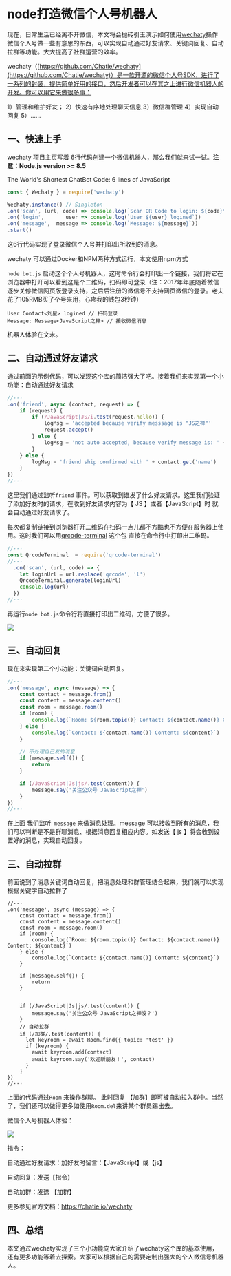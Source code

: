 # node打造微信个人号机器人

现在，日常生活已经离不开微信，本文将会抛砖引玉演示如何使用[wechaty](https://github.com/Chatie/wechaty)操作微信个人号做一些有意思的东西，可以实现自动通过好友请求、关键词回复、自动拉群等功能。大大提高了社群运营的效率。

wechaty（[https://github.com/Chatie/wechaty](https://github.com/Chatie/wechaty)）是一款开源的微信个人号SDK，进行了一系列的封装，提供简单好用的接口，然后开发者可以在其之上进行微信机器人的开发。你可以用它来做很多事：

1）管理和维护好友；
2）快速有序地处理聊天信息 
3）微信群管理
4）实现自动回复
5）……



## 一、快速上手

wechaty 项目主页写着 6行代码创建一个微信机器人，那么我们就来试一试。**注意：Node.js version >= 8.5**

The World's Shortest ChatBot Code: 6 lines of JavaScript

```javascript
const { Wechaty } = require('wechaty')

Wechaty.instance() // Singleton
.on('scan', (url, code) => console.log(`Scan QR Code to login: ${code}\n${url}`))
.on('login',       user => console.log(`User ${user} logined`))
.on('message',  message => console.log(`Message: ${message}`))
.start()
```
这6行代码实现了登录微信个人号并打印出所收到的消息。

wechaty 可以通过Docker和NPM两种方式运行，本文使用npm方式

`node bot.js` 启动这个个人号机器人，这时命令行会打印出一个链接，我们将它在浏览器中打开可以看到这是个二维码，扫码即可登录（注：2017年年底随着微信逐步关停微信网页版登录支持，之后后注册的微信号不支持网页微信的登录。老夫花了105RMB买了个号来用，心疼我的钱包3秒钟）

```bsah
User Contact<刘星> logined // 扫码登录
Message: Message<JavaScript之禅> // 接收微信消息
```

机器人体验在文末。

## 二、自动通过好友请求

通过前面的示例代码，可以发现这个库的简洁强大了吧。接着我们来实现第一个小功能：自动通过好友请求

```javascript
//···
.on('friend', async (contact, request) => {
    if (request) {
        if (/JavaScript|JS/i.test(request.hello)) {
            logMsg = 'accepted because verify messsage is "JS之禅"'
            request.accept()
        } else {
            logMsg = 'not auto accepted, because verify message is: ' + request.hello
        }
    } else {
        logMsg = 'friend ship confirmed with ' + contact.get('name')
    }
})
//···
```

这里我们通过监听`friend` 事件。可以获取到谁发了什么好友请求。这里我们验证了添加好友时的请求，在收到好友请求内容为【 JS 】或者【JavaScript】时 就会自动通过好友请求了。

每次都复制链接到浏览器打开二维码在扫码一点儿都不方酷也不方便在服务器上使用。这时我们可以用[qrcode-terminal](https://github.com/gtanner/qrcode-terminal) 这个包 直接在命令行中打印出二维码。

```javascript
//···
const QrcodeTerminal  = require('qrcode-terminal')
//···
  .on('scan', (url, code) => {
    let loginUrl = url.replace('qrcode', 'l')
    QrcodeTerminal.generate(loginUrl)
    console.log(url)
  })
//···
```

再运行`node bot.js`命令行将直接打印出二维码，方便了很多。

![](https://sfault-image.b0.upaiyun.com/344/176/3441766830-5adff96dc189e_articlex)



## 三、自动回复

现在来实现第二个小功能：关键词自动回复。

```javascript
//···
.on('message', async (message) => {
    const contact = message.from()
    const content = message.content()
    const room = message.room()
    if (room) {
        console.log(`Room: ${room.topic()} Contact: ${contact.name()} Content: ${content}`)
    } else {
        console.log(`Contact: ${contact.name()} Content: ${content}`)
    }
    
	// 不处理自己发的消息
    if (message.self()) {
        return
    }

    if (/JavaScript|Js|js/.test(content)) {
        message.say('关注公众号 JavaScript之禅')
    }
})
//···
```

在上面 我们监听` message` 来做消息处理。message 可以接收到所有的消息，我们可以判断是不是群聊消息、根据消息回复相应内容。如发送【 js 】将会收到设置好的消息，实现自动回复。



## 三、自动拉群

前面说到了消息关键词自动回复，把消息处理和群管理结合起来，我们就可以实现根据关键字自动拉群了

```
//···
.on('message', async (message) => {
    const contact = message.from()
    const content = message.content()
    const room = message.room()
    if (room) {
        console.log(`Room: ${room.topic()} Contact: ${contact.name()} Content: ${content}`)
    } else {
        console.log(`Contact: ${contact.name()} Content: ${content}`)
    }
    
    if (message.self()) {
        return
    }


    if (/JavaScript|Js|js/.test(content)) {
        message.say('关注公众号 JavaScript之禅没？')
    }
    // 自动拉群
    if (/加群/.test(content)) {
      let keyroom = await Room.find({ topic: 'test' })
      if (keyroom) {
        await keyroom.add(contact)
        await keyroom.say('欢迎新朋友！', contact)
      }
    }
})
//···
```

上面的代码通过`Room` 来操作群聊。 此时回复 【加群】即可被自动拉入群中。当然了，我们还可以做得更多如使用`Room.del`来讲某个群员踢出去。

微信个人号机器人体验：

![](https://sfault-image.b0.upaiyun.com/213/053/2130538490-5adff9522c086_articlex)

指令：

自动通过好友请求：加好友时留言：【JavaScript】或【js】

自动回复：发送【指令】

自动加群：发送 【加群】



更多参见官方文档：https://chatie.io/wechaty



## 四、总结

本文通过wechaty实现了三个小功能向大家介绍了wechaty这个库的基本使用，还有更多功能等着去探索。大家可以根据自己的需要定制出强大的个人微信号机器人。
